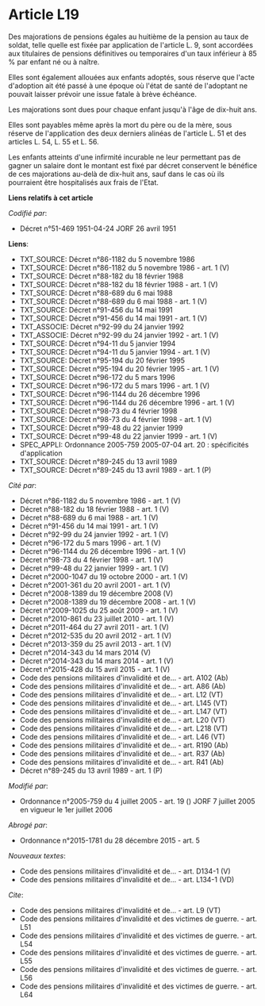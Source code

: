 # Article L19

Des majorations de pensions égales au huitième de la pension au taux de soldat, telle quelle est fixée par application de
l'article L. 9, sont accordées aux titulaires de pensions définitives ou temporaires d'un taux inférieur à 85 % par enfant né
ou à naître.

Elles sont également allouées aux enfants adoptés, sous réserve que l'acte d'adoption ait été passé à une époque où l'état de
santé de l'adoptant ne pouvait laisser prévoir une issue fatale à brève échéance.

Les majorations sont dues pour chaque enfant jusqu'à l'âge de dix-huit ans.

Elles sont payables même après la mort du père ou de la mère, sous réserve de l'application des deux derniers alinéas de
l'article L. 51 et des articles L. 54, L. 55 et L. 56.

Les enfants atteints d'une infirmité incurable ne leur permettant pas de gagner un salaire dont le montant est fixé par
décret conservent le bénéfice de ces majorations au-delà de dix-huit ans, sauf dans le cas où ils pourraient être
hospitalisés aux frais de l'Etat.

**Liens relatifs à cet article**

_Codifié par_:

  - Décret n°51-469 1951-04-24 JORF 26 avril 1951

**Liens**:

  - TXT_SOURCE: Décret n°86-1182 du 5 novembre 1986
  - TXT_SOURCE: Décret n°86-1182 du 5 novembre 1986 - art. 1 (V)
  - TXT_SOURCE: Décret n°88-182 du 18 février 1988
  - TXT_SOURCE: Décret n°88-182 du 18 février 1988 - art. 1 (V)
  - TXT_SOURCE: Décret n°88-689 du 6 mai 1988
  - TXT_SOURCE: Décret n°88-689 du 6 mai 1988 - art. 1 (V)
  - TXT_SOURCE: Décret n°91-456 du 14 mai 1991
  - TXT_SOURCE: Décret n°91-456 du 14 mai 1991 - art. 1 (V)
  - TXT_ASSOCIE: Décret n°92-99 du 24 janvier 1992
  - TXT_ASSOCIE: Décret n°92-99 du 24 janvier 1992 - art. 1 (V)
  - TXT_SOURCE: Décret n°94-11 du 5 janvier 1994
  - TXT_SOURCE: Décret n°94-11 du 5 janvier 1994 - art. 1 (V)
  - TXT_SOURCE: Décret n°95-194 du 20 février 1995
  - TXT_SOURCE: Décret n°95-194 du 20 février 1995 - art. 1 (V)
  - TXT_SOURCE: Décret n°96-172 du 5 mars 1996
  - TXT_SOURCE: Décret n°96-172 du 5 mars 1996 - art. 1 (V)
  - TXT_SOURCE: Décret n°96-1144 du 26 décembre 1996
  - TXT_SOURCE: Décret n°96-1144 du 26 décembre 1996 - art. 1 (V)
  - TXT_SOURCE: Décret n°98-73 du 4 février 1998
  - TXT_SOURCE: Décret n°98-73 du 4 février 1998 - art. 1 (V)
  - TXT_SOURCE: Décret n°99-48 du 22 janvier 1999
  - TXT_SOURCE: Décret n°99-48 du 22 janvier 1999 - art. 1 (V)
  - SPEC_APPLI: Ordonnance 2005-759 2005-07-04 art. 20 : spécificités d'application
  - TXT_SOURCE: Décret n°89-245 du 13 avril 1989
  - TXT_SOURCE: Décret n°89-245 du 13 avril 1989 - art. 1 (P)

_Cité par_:

  - Décret n°86-1182 du 5 novembre 1986 - art. 1 (V)
  - Décret n°88-182 du 18 février 1988 - art. 1 (V)
  - Décret n°88-689 du 6 mai 1988 - art. 1 (V)
  - Décret n°91-456 du 14 mai 1991 - art. 1 (V)
  - Décret n°92-99 du 24 janvier 1992 - art. 1 (V)
  - Décret n°96-172 du 5 mars 1996 - art. 1 (V)
  - Décret n°96-1144 du 26 décembre 1996 - art. 1 (V)
  - Décret n°98-73 du 4 février 1998 - art. 1 (V)
  - Décret n°99-48 du 22 janvier 1999 - art. 1 (V)
  - Décret n°2000-1047 du 19 octobre 2000 - art. 1 (V)
  - Décret n°2001-361 du 20 avril 2001 - art. 1 (V)
  - Décret n°2008-1389 du 19 décembre 2008 (V)
  - Décret n°2008-1389 du 19 décembre 2008 - art. 1 (V)
  - Décret n°2009-1025 du 25 août 2009 - art. 1 (V)
  - Décret n°2010-861 du 23 juillet 2010 - art. 1 (V)
  - Décret n°2011-464 du 27 avril 2011 - art. 1 (V)
  - Décret n°2012-535 du 20 avril 2012 - art. 1 (V)
  - Décret n°2013-359 du 25 avril 2013 - art. 1 (V)
  - Décret n°2014-343 du 14 mars 2014 (V)
  - Décret n°2014-343 du 14 mars 2014 - art. 1 (V)
  - Décret n°2015-428 du 15 avril 2015 - art. 1 (V)
  - Code des pensions militaires d'invalidité et de... - art. A102 (Ab)
  - Code des pensions militaires d'invalidité et de... - art. A86 (Ab)
  - Code des pensions militaires d'invalidité et de... - art. L12 (VT)
  - Code des pensions militaires d'invalidité et de... - art. L145 (VT)
  - Code des pensions militaires d'invalidité et de... - art. L147 (VT)
  - Code des pensions militaires d'invalidité et de... - art. L20 (VT)
  - Code des pensions militaires d'invalidité et de... - art. L218 (VT)
  - Code des pensions militaires d'invalidité et de... - art. L46 (VT)
  - Code des pensions militaires d'invalidité et de... - art. R190 (Ab)
  - Code des pensions militaires d'invalidité et de... - art. R37 (Ab)
  - Code des pensions militaires d'invalidité et de... - art. R41 (Ab)
  - Décret n°89-245 du 13 avril 1989 - art. 1 (P)

_Modifié par_:

  - Ordonnance n°2005-759 du 4 juillet 2005 - art. 19 () JORF 7 juillet 2005 en vigueur le 1er juillet 2006

_Abrogé par_:

  - Ordonnance n°2015-1781 du 28 décembre 2015 - art. 5

_Nouveaux textes_:

  - Code des pensions militaires d'invalidité et de... - art. D134-1 (V)
  - Code des pensions militaires d'invalidité et de... - art. L134-1 (VD)

_Cite_:

  - Code des pensions militaires d'invalidité et de... - art. L9 (VT)
  - Code des pensions militaires d'invalidité et des victimes de guerre. - art. L51
  - Code des pensions militaires d'invalidité et des victimes de guerre. - art. L54
  - Code des pensions militaires d'invalidité et des victimes de guerre. - art. L55
  - Code des pensions militaires d'invalidité et des victimes de guerre. - art. L56
  - Code des pensions militaires d'invalidité et des victimes de guerre. - art. L64

